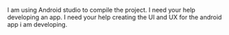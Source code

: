 I am using Android studio to compile the project. I need your help developing an app.
I need your help creating the UI and UX for the android app i am developing. 